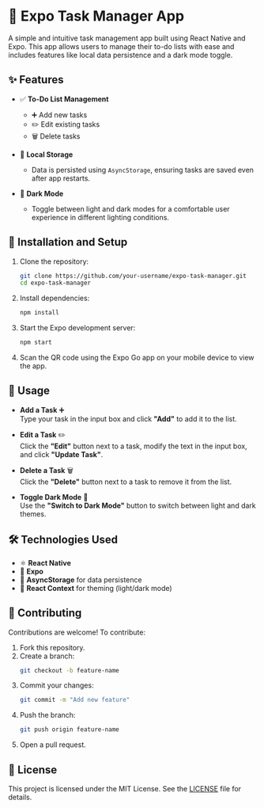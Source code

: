 
# 📝 Expo Task Manager App  

A simple and intuitive task management app built using React Native and Expo. This app allows users to manage their to-do lists with ease and includes features like local data persistence and a dark mode toggle.  

## ✨ Features  

- ✅ **To-Do List Management**  
  - ➕ Add new tasks  
  - ✏️ Edit existing tasks  
  - 🗑️ Delete tasks  

- 📂 **Local Storage**  
  - Data is persisted using `AsyncStorage`, ensuring tasks are saved even after app restarts.  

- 🌙 **Dark Mode**  
  - Toggle between light and dark modes for a comfortable user experience in different lighting conditions.   

## 🚀 Installation and Setup  

1. Clone the repository:  
   ```bash  
   git clone https://github.com/your-username/expo-task-manager.git  
   cd expo-task-manager  
   ```  

2. Install dependencies:  
   ```bash  
   npm install  
   ```  

3. Start the Expo development server:  
   ```bash  
   npm start  
   ```  

4. Scan the QR code using the Expo Go app on your mobile device to view the app.  

## 📖 Usage  

- **Add a Task** ➕  
  Type your task in the input box and click **"Add"** to add it to the list.  

- **Edit a Task** ✏️  
  Click the **"Edit"** button next to a task, modify the text in the input box, and click **"Update Task"**.  

- **Delete a Task** 🗑️  
  Click the **"Delete"** button next to a task to remove it from the list.  

- **Toggle Dark Mode** 🌙  
  Use the **"Switch to Dark Mode"** button to switch between light and dark themes.  

## 🛠️ Technologies Used  

- ⚛️ **React Native**  
- 🚀 **Expo**  
- 💾 **AsyncStorage** for data persistence  
- 🎨 **React Context** for theming (light/dark mode)  

## 🤝 Contributing  

Contributions are welcome! To contribute:  

1. Fork this repository.  
2. Create a branch:  
   ```bash  
   git checkout -b feature-name  
   ```  
3. Commit your changes:  
   ```bash  
   git commit -m "Add new feature"  
   ```  
4. Push the branch:  
   ```bash  
   git push origin feature-name  
   ```  
5. Open a pull request.  

## 📜 License  

This project is licensed under the MIT License. See the [LICENSE](LICENSE) file for details.  
